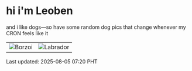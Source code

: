 # hi i'm Leoben

and i like dogs—so have some random dog pics that change whenever my CRON feels like it

|  |  |
|--------|----------|
| ![Borzoi](https://random-dog-vercel.vercel.app/api/random-borzoi?v=1754349616) | ![Labrador](https://random-dog-vercel.vercel.app/api/random-labrador?v=1754349616) |

Last updated: 2025-08-05 07:20 PHT
